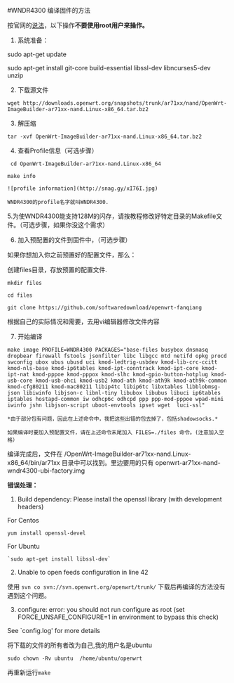 #WNDR4300 编译固件的方法

按官网的[说法](https://wiki.openwrt.org/doc/howto/build)，以下操作**不要使用root用户来操作。**



 1. 系统准备：
 

  sudo apt-get update

  sudo apt-get install git-core build-essential libssl-dev libncurses5-dev unzip
  
  2. 下载源文件
  
  `wget http://downloads.openwrt.org/snapshots/trunk/ar71xx/nand/OpenWrt-ImageBuilder-ar71xx-nand.Linux-x86_64.tar.bz2`
  
  3. 解压缩
  
  `tar -xvf OpenWrt-ImageBuilder-ar71xx-nand.Linux-x86_64.tar.bz2`
 
  4. 查看Profile信息（可选步骤）
  
  ` cd OpenWrt-ImageBuilder-ar71xx-nand.Linux-x86_64`
  
  `make info `
  
    ![profile information](http://snag.gy/xI76I.jpg)
    
    WNDR4300的profile名字就叫WNDR4300.
    
  5.为使WNDR4300能支持128M的闪存，请按教程修改好特定目录的Makefile文件。（可选步骤，如果你没这个需求）


  6. 加入预配置的文件到固件中，（可选步骤）
  
   如果你想加入你之前预置好的配置文件，那么：
   
   创建files目录，存放预置的配置文件.
   
   `mkdir files`
   
   `cd files`
   
   `git clone https://github.com/softwaredownload/openwrt-fanqiang`
   
   根据自己的实际情况和需要，去用vi编辑器修改文件内容
  
  7. 开始编译
  
  `make image PROFILE=WNDR4300 PACKAGES="base-files busybox dnsmasq dropbear firewall fstools jsonfilter libc libgcc mtd netifd opkg procd swconfig ubox ubus ubusd uci kmod-ledtrig-usbdev kmod-lib-crc-ccitt kmod-nls-base kmod-ip6tables kmod-ipt-conntrack kmod-ipt-core kmod-ipt-nat kmod-pppoe kmod-pppox kmod-slhc kmod-gpio-button-hotplug kmod-usb-core kmod-usb-ohci kmod-usb2 kmod-ath kmod-ath9k kmod-ath9k-common kmod-cfg80211 kmod-mac80211 libip4tc libip6tc libxtables libblobmsg-json libiwinfo libjson-c libnl-tiny libubox libubus libuci ip6tables iptables hostapd-common iw odhcp6c odhcpd ppp ppp-mod-pppoe wpad-mini iwinfo jshn libjson-script uboot-envtools ipset wget  luci-ssl" `

    *由于部分包有问题，因此在上述命令中，我把这些出错的包去掉了，包括shadowsocks.*
   
    如果编译时要加入预配置文件，请在上述命令末尾加入 FILES=./files 命令。(注意加入空格）
    
  编译完成后，文件在
/OpenWrt-ImageBuilder-ar71xx-nand.Linux-x86_64/bin/ar71xx
目录中可以找到。里边要用的只有
   openwrt-ar71xx-nand-wndr4300-ubi-factory.img
 




**错误处理：**



1. Build dependency: Please install the openssl library (with development headers)
    
  For Centos 

   ` yum install openssl-devel `

  For Ubuntu 
  
    `sudo apt-get install libssl-dev` 
  
2. Unable to open feeds configuration in line 42

使用 `svn co svn://svn.openwrt.org/openwrt/trunk/` 下载后再编译的方法没有遇到这个问题。 

3.  configure: error: you should not run configure as root (set FORCE_UNSAFE_CONFIGURE=1 in environment to bypass this check)

See `config.log' for more details

 将下载的文件的所有者改为自己,我的用户名是ubuntu
 
 `sudo chown -Rv ubuntu  /home/ubuntu/openwrt`

 再重新运行`make`


